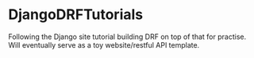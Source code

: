 # DjangoDRFTutorials
Following the Django site tutorial building DRF on top of that for practise. Will eventually serve as a toy website/restful API template.
